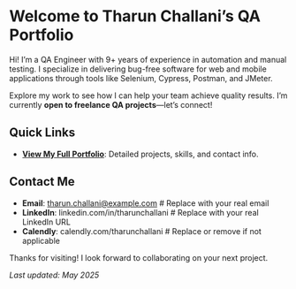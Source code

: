 # Welcome to Tharun Challani’s QA Portfolio

Hi! I’m a QA Engineer with 9+ years of experience in automation and manual testing. I specialize in delivering bug-free software for web and mobile applications through tools like Selenium, Cypress, Postman, and JMeter.

Explore my work to see how I can help your team achieve quality results. I’m currently **open to freelance QA projects**—let’s connect!

## Quick Links
- **[View My Full Portfolio](README.md)**: Detailed projects, skills, and contact info.

## Contact Me
- **Email**: tharun.challani@example.com  # Replace with your real email
- **LinkedIn**: linkedin.com/in/tharunchallani  # Replace with your real LinkedIn URL
- **Calendly**: calendly.com/tharunchallani  # Replace or remove if not applicable

Thanks for visiting! I look forward to collaborating on your next project.

*Last updated: May 2025*